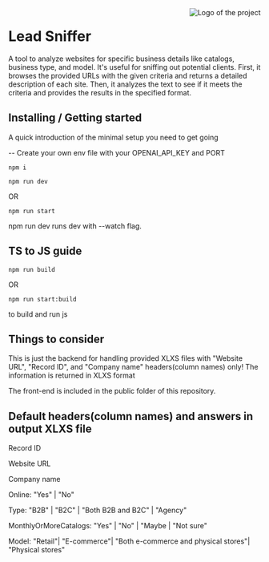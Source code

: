<img src="https://schertzanimalhospital.com/wp-content/uploads/2018/03/Schertz_iStock-836716796_medium-1024x639.jpg" alt="Logo of the project" align="right">

# Lead Sniffer
A tool to analyze websites for specific business details like catalogs, business type, and model. It's useful for sniffing out potential clients. First, it browses the provided URLs with the given criteria and returns a detailed description of each site. Then, it analyzes the text to see if it meets the criteria and provides the results in the specified format.


## Installing / Getting started

A quick introduction of the minimal setup you need to get going

-- Create your own env file with your OPENAI_API_KEY and PORT

```shell
npm i
```

```shell
npm run dev
```
OR
```shell
npm run start
```

npm run dev runs dev with --watch flag.

## TS to JS guide

```shell
npm run build
```
OR

```shell
npm run start:build
```

to build and run js

## Things to consider 

This is just the backend for handling provided XLXS files with  "Website URL", "Record ID", and  "Company name" headers(column names) only!
The information is returned in XLXS format

The front-end is included in the public folder of this repository.

## Default headers(column names) and answers in output XLXS file
 
Record ID

Website URL

Company name

Online: "Yes" | "No"

Type: "B2B" | "B2C" | "Both B2B and B2C" | "Agency"

MonthlyOrMoreCatalogs: "Yes" | "No" | "Maybe | "Not sure"

Model: "Retail"| "E-commerce"| "Both e-commerce and physical stores"| "Physical stores"

